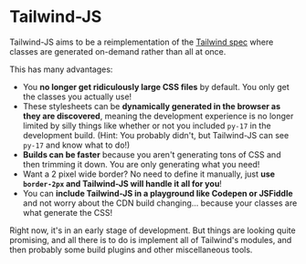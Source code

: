# Tailwind-JS
Tailwind-JS aims to be a reimplementation of the
[Tailwind spec](https://tailwindcss.com/docs/installation) where classes are
generated on-demand rather than all at once.

This has many advantages:
- You **no longer get ridiculously large CSS files** by default. You only get
  the classes you actually use!
- These stylesheets can be **dynamically generated in the browser as they are
  discovered**, meaning the development experience is no longer limited by silly
  things like whether or not you included `py-17` in the development build.
  (Hint: You probably didn't, but Tailwind-JS can see `py-17` and know what to
  do!)
- **Builds can be faster** because you aren't generating tons of CSS and
  then trimming it down. You are only generating what you need!
- Want a 2 pixel wide border? No need to define it manually, just **use
  `border-2px` and Tailwind-JS will handle it all for you**!
- You can **include Tailwind-JS in a playground like Codepen or JSFiddle** and
  not worry about the CDN build changing... because your classes are what
  generate the CSS!

Right now, it's in an early stage of development. But things are looking
quite promising, and all there is to do is implement all of Tailwind's
modules, and then probably some build plugins and other miscellaneous
tools.